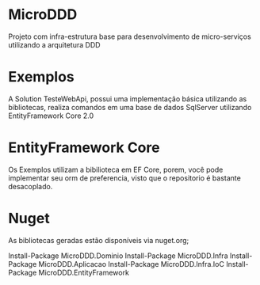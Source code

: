 # MicroDDD
Projeto com infra-estrutura base para desenvolvimento de micro-serviços utilizando a arquitetura DDD


# Exemplos
A Solution TesteWebApi, possui uma implementação básica utilizando as bibliotecas, realiza comandos em uma base de dados SqlServer utilizando EntityFramework Core 2.0

# EntityFramework Core

Os Exemplos utilizam a bibilioteca em EF Core, porem, você pode implementar seu orm de preferencia, visto que o repositorio é bastante desacoplado.

# Nuget

As bibliotecas geradas estão disponíveis via nuget.org;

Install-Package MicroDDD.Dominio
Install-Package MicroDDD.Infra 
Install-Package MicroDDD.Aplicacao
Install-Package MicroDDD.Infra.IoC
Install-Package MicroDDD.EntityFramework
